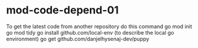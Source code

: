 # mod-code-depend-01

To get the latest code from another repository do this command
 go mod init
 go mod tidy
 go install github.com/local-env (to describe the local go environment)
go get github.com/danjelhysenaj-dev/puppy